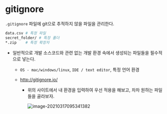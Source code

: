 # gitignore

`.gitignore` 파일에 git으로 추적하지 않을 파일을 관리한다.

```bash
data.csv # 특정 파일
secret_folder/ # 특정 폴더
*.zip    # 특정 확장자
```

* 일반적으로 개발 소스코드와 관련 없는 개발 환경 속에서 생성되는 파일들을 필수적으로 넣는다.

  * `OS - mac/windows/linux`, `IDE / text editor`, 특정 언어 환경

  * http://gitignore.io/

    * 위의 사이트에서 내 환경을 입력하여 우선 적용을 해보고, 차차 원하는 파일들을 골라보자.

      ![image-20210317095341382](C:%5CUsers%5C%EB%8F%99%ED%9D%AC%5CAppData%5CRoaming%5CTypora%5Ctypora-user-images%5Cimage-20210317095341382.png)

